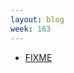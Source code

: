 ```yaml
---
layout: blog
week: 163
---
```


* [FIXME](https://blog.beuc.net/posts/Reproducible_Windows_builds/)
